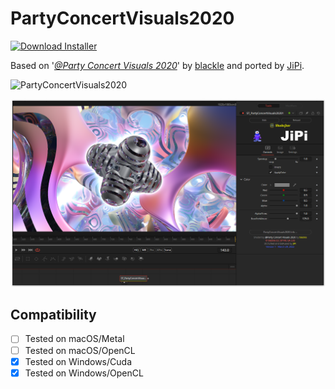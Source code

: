 # PartyConcertVisuals2020
[![Download Installer](https://img.shields.io/static/v1?label=Download&message=PartyConcertVisuals2020-Installer.lua&color=blue)](https://github.com/nmbr73/Shadertoys/releases/download/V1.1/PartyConcertVisuals2020-Installer.lua "Installer")

Based on '_[@Party Concert Visuals 2020](https://www.shadertoy.com/view/WtscW4)_' by [blackle](https://www.shadertoy.com/user/blackle) and ported by [JiPi](../../Site/Profiles/JiPi.md).

![PartyConcertVisuals2020](https://user-images.githubusercontent.com/78935215/160671987-d4ac1490-4fb8-4ba7-8182-2956bc8d8cdc.gif)

[![Thumbnail](PartyConcertVisuals2020.png)](https://www.shadertoy.com/view/WtscW4 "View on Shadertoy.com")



## Compatibility
- [ ] Tested on macOS/Metal
- [ ] Tested on macOS/OpenCL
- [X] Tested on Windows/Cuda
- [X] Tested on Windows/OpenCL
